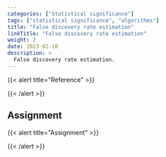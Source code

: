 ```yaml
---
categories: ["Statistical significance"]
tags: ["statistical significance", "algorithms"]
title: "False discovery rate estimation"
linkTitle: "False discovery rate estimation"
weight: 2
date: 2023-02-10
description: >
  False discovery rate estimation.
---
```





{{< alert title="Reference" >}}

{{< /alert >}}

 

## Assignment


{{< alert title="Assignment" >}}


{{< /alert >}}